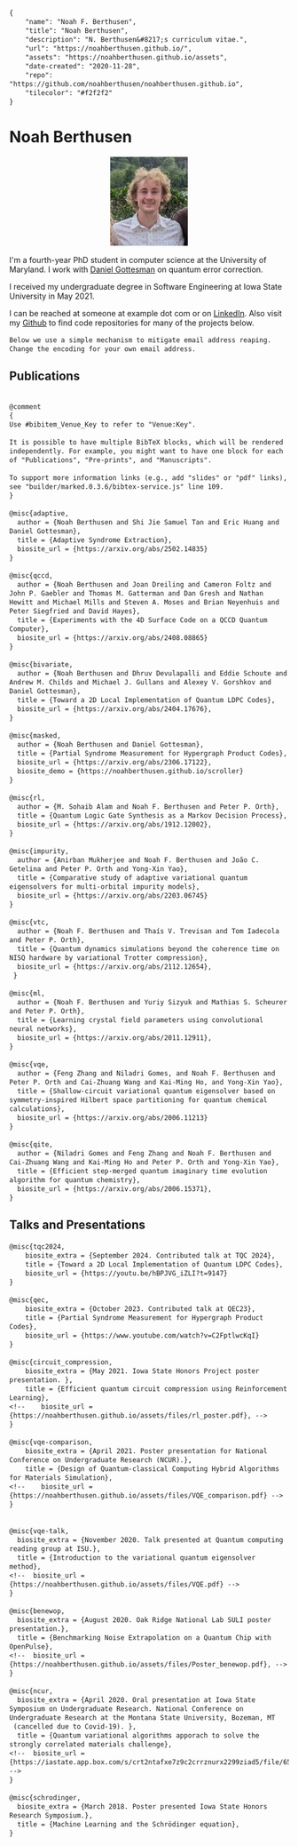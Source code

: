 ```bio-meta
{
    "name": "Noah F. Berthusen",
    "title": "Noah Berthusen",
    "description": "N. Berthusen&#8217;s curriculum vitae.",
    "url": "https://noahberthusen.github.io/",
    "assets": "https://noahberthusen.github.io/assets",
    "date-created": "2020-11-28",
    "repo": "https://github.com/noahberthusen/noahberthusen.github.io",
    "tilecolor": "#f2f2f2"
}
```

# Noah&nbsp;Berthusen

<figure class="gl-page-background gl-float-right gl-image-box" style="text-align: center;"><img src="assets/images/headshot2.jpg" alt="A photo of J. Doe" width="140" height="160" style="max-width: 160px;" /></figure>

I'm a fourth-year PhD student in computer science at the University of Maryland. I work with <a href="https://www2.perimeterinstitute.ca/personal/dgottesman/">Daniel Gottesman</a> on quantum error correction.

I received my undergraduate degree in Software Engineering at Iowa State University in May 2021.

I can be reached at <span id="_eml" class="gl-eml">someone at example dot com</span> or on <a href="https://www.linkedin.com/in/noah-berthusen-1a141a129/">LinkedIn</a>. Also visit my <a href="https://github.com/noahberthusen">Github</a> to find code repositories for many of the projects below.

```bio-remove
Below we use a simple mechanism to mitigate email address reaping.
Change the encoding for your own email address.
```

<!--[bio][protect]
<script type="application/javascript">
window.setTimeout(function ()
{
var addr = [
  110, 102,  98, 101, 114,
  116,  64, 117, 109, 100,
   46, 101, 100, 117
];
addr = String.fromCharCode.apply(String, addr);
var eml = document.getElementById('_eml');
eml.innerHTML = '<a href="mailto:' + addr + '">' + addr + '</a>';
eml.removeAttribute('class');
}, 600);
</script>
[bio]-->


## Publications


```blog-bib

@comment
{
Use #bibitem_Venue_Key to refer to "Venue:Key".

It is possible to have multiple BibTeX blocks, which will be rendered independently. For example, you might want to have one block for each of "Publications", "Pre-prints", and "Manuscripts".

To support more information links (e.g., add "slides" or "pdf" links),
see "builder/marked.0.3.6/bibtex-service.js" line 109.
}

@misc{adaptive,
  author = {Noah Berthusen and Shi Jie Samuel Tan and Eric Huang and Daniel Gottesman},
  title = {Adaptive Syndrome Extraction},
  biosite_url = {https://arxiv.org/abs/2502.14835}
}

@misc{qccd,
  author = {Noah Berthusen and Joan Dreiling and Cameron Foltz and John P. Gaebler and Thomas M. Gatterman and Dan Gresh and Nathan Hewitt and Michael Mills and Steven A. Moses and Brian Neyenhuis and Peter Siegfried and David Hayes},
  title = {Experiments with the 4D Surface Code on a QCCD Quantum Computer},
  biosite_url = {https://arxiv.org/abs/2408.08865}
}

@misc{bivariate,
  author = {Noah Berthusen and Dhruv Devulapalli and Eddie Schoute and Andrew M. Childs and Michael J. Gullans and Alexey V. Gorshkov and Daniel Gottesman},
  title = {Toward a 2D Local Implementation of Quantum LDPC Codes},
  biosite_url = {https://arxiv.org/abs/2404.17676},
}

@misc{masked,
  author = {Noah Berthusen and Daniel Gottesman},
  title = {Partial Syndrome Measurement for Hypergraph Product Codes},
  biosite_url = {https://arxiv.org/abs/2306.17122},
  biosite_demo = {https://noahberthusen.github.io/scroller}
}

@misc{rl,
  author = {M. Sohaib Alam and Noah F. Berthusen and Peter P. Orth},
  title = {Quantum Logic Gate Synthesis as a Markov Decision Process},
  biosite_url = {https://arxiv.org/abs/1912.12002},
}

@misc{impurity,
  author = {Anirban Mukherjee and Noah F. Berthusen and João C. Getelina and Peter P. Orth and Yong-Xin Yao},
  title = {Comparative study of adaptive variational quantum eigensolvers for multi-orbital impurity models},
  biosite_url = {https://arxiv.org/abs/2203.06745}
}

@misc{vtc,
  author = {Noah F. Berthusen and Thaís V. Trevisan and Tom Iadecola and Peter P. Orth},
  title = {Quantum dynamics simulations beyond the coherence time on NISQ hardware by variational Trotter compression},
  biosite_url = {https://arxiv.org/abs/2112.12654},
 }

@misc{ml,
  author = {Noah F. Berthusen and Yuriy Sizyuk and Mathias S. Scheurer and Peter P. Orth},
  title = {Learning crystal field parameters using convolutional neural networks},
  biosite_url = {https://arxiv.org/abs/2011.12911},
}

@misc{vqe,
  author = {Feng Zhang and Niladri Gomes, and Noah F. Berthusen and Peter P. Orth and Cai-Zhuang Wang and Kai-Ming Ho, and Yong-Xin Yao},
  title = {Shallow-circuit variational quantum eigensolver based on symmetry-inspired Hilbert space partitioning for quantum chemical calculations},
  biosite_url = {https://arxiv.org/abs/2006.11213}
}

@misc{qite,
  author = {Niladri Gomes and Feng Zhang and Noah F. Berthusen and Cai-Zhuang Wang and Kai-Ming Ho and Peter P. Orth and Yong-Xin Yao},
  title = {Efficient step-merged quantum imaginary time evolution algorithm for quantum chemistry},
  biosite_url = {https://arxiv.org/abs/2006.15371},
}

```

## Talks and Presentations


```blog-bib
@misc{tqc2024,
	biosite_extra = {September 2024. Contributed talk at TQC 2024},
	title = {Toward a 2D Local Implementation of Quantum LDPC Codes},
	biosite_url = {https://youtu.be/hBPJVG_iZLI?t=9147}
}

@misc{qec,
	biosite_extra = {October 2023. Contributed talk at QEC23},
	title = {Partial Syndrome Measurement for Hypergraph Product Codes},
	biosite_url = {https://www.youtube.com/watch?v=C2FptlwcKqI}
}

@misc{circuit_compression,
	biosite_extra = {May 2021. Iowa State Honors Project poster presentation. },
	title = {Efficient quantum circuit compression using Reinforcement Learning},
<!--	biosite_url = {https://noahberthusen.github.io/assets/files/rl_poster.pdf}, -->
}

@misc{vqe-comparison,
	biosite_extra = {April 2021. Poster presentation for National Conference on Undergraduate Research (NCUR).},
	title = {Design of Quantum-classical Computing Hybrid Algorithms for Materials Simulation},
<!--	biosite_url = {https://noahberthusen.github.io/assets/files/VQE_comparison.pdf} -->
}


@misc{vqe-talk,
  biosite_extra = {November 2020. Talk presented at Quantum computing reading group at ISU.},
  title = {Introduction to the variational quantum eigensolver method},
<!--  biosite_url = {https://noahberthusen.github.io/assets/files/VQE.pdf} -->
}

@misc{benewop,
  biosite_extra = {August 2020. Oak Ridge National Lab SULI poster presentation.},
  title = {Benchmarking Noise Extrapolation on a Quantum Chip with OpenPulse},
<!--  biosite_url = {https://noahberthusen.github.io/assets/files/Poster_benewop.pdf}, -->
}

@misc{ncur,
  biosite_extra = {April 2020. Oral presentation at Iowa State Symposium on Undergraduate Research. National Conference on Undergraduate Research at the Montana State University, Bozeman, MT
 (cancelled due to Covid-19). },
  title = {Quantum variational algorithms apporach to solve the strongly correlated materials challenge},
<!--  biosite_url = {https://iastate.app.box.com/s/crt2ntafxe7z9c2crrznurx2299ziad5/file/655919529632}, -->
}

@misc{schrodinger,
  biosite_extra = {March 2018. Poster presented Iowa State Honors Research Symposium.},
  title = {Machine Learning and the Schrödinger equation},
}


```
